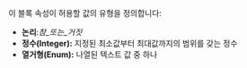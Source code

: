 이 블록 속성이 허용할 값의 유형을 정의합니다:

- **논리**:_참_또는_거짓_
- **정수(Integer):** 지정된 최소값부터 최대값까지의 범위를 갖는 정수
- **열거형(Enum):** 나열된 텍스트 값 중 하나